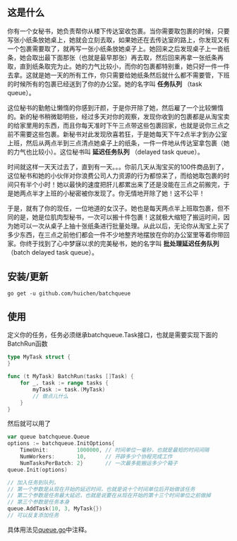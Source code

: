## 这是什么

你有一个女秘书，她负责帮你从楼下传达室收包裹。当你需要取包裹的时候，只要写张小纸条放她桌上，她就会立刻去取，如果她还在去传达室的路上，你发现又有一个包裹需要取了，就再写一张小纸条放她桌子上。她回来之后发现桌子上一沓纸条，她会取出最下面那张（也就是最早那张）再去取，然后回来再拿一张纸条再取，直到纸条取完为止。她的力气比较小，而你的包裹都特别重，她只好一件一件去拿。这就是她一天的所有工作，你只需要给她纸条然后就什么都不需要管，下班的时候所有的包裹已经送到了你的办公室。她的名字叫 **任务队列** （task queue）。

这位秘书的勤勉让懒惰的你感到汗颜，于是你开除了她，然后雇了一个比较懒惰的。新的秘书稍微聪明些，经过多天对你的观察，发现你收到的包裹都是从淘宝卖的给家里用的东西，而且你每天准时下午三点带这些包裹回家，也就是说你三点之前不需要这些包裹。新秘书对此发现欣喜若狂，于是她每天下午2点半才到办公室上班，然后从两点半到三点清点她桌子上的纸条，一件一件地从传达室拿包裹（她的力气也比较小）。这位秘书叫 **延迟任务队列** （delayed task queue）。

时间就这样一天天过去了，直到有一天。。。你前几天从淘宝买的100件商品到了，这位秘书和她的小伙伴对你浪费公司人力资源的行为都惊呆了，而给她取包裹的时间只有半个小时！她以最快的速度把肝儿都累出来了还是没能在三点之前搬完，于是她两点半才上班的小秘密被你发现了。你无情地开除了她！这不公平！

于是，就有了你的现任，一位地道的女汉子。她也是每天两点半上班取包裹，但不同的是，她是位肌肉型秘书，一次可以搬十件包裹！这就极大缩短了搬运时间，因为她可以一次从桌子上抽十张纸条进行批量处理。从此以后，无论你从淘宝上买了多少东西，在三点之前他们都会一件不少地整齐地摆放在你的办公室里等着你带回家。你终于找到了心中梦寐以求的完美秘书，她的名字叫 **批处理延迟任务队列** （batch delayed task queue）。

## 安装/更新

    go get -u github.com/huichen/batchqueue

## 使用

定义你的任务，任务必须继承batchqueue.Task接口，也就是需要实现下面的BatchRun函数

```go
type MyTask struct {
}

func (t MyTask) BatchRun(tasks []Task) {
	for _, task := range tasks {
        myTask := task.(MyTask)
        // 做点儿什么
    }
}
```

然后就可以用了
```go
var queue batchqueue.Queue
options := batchqueue.InitOptions{
	TimeUnit:         1000000, // 时间单位一毫秒，也就是最短的时间间隔
	NumWorkers:       10,      // 开辟多少个协程完成工作
	NumTasksPerBatch: 2}       // 一次最多能搬运多少个箱子
queue.Init(options)

// 加入任务到队列，
// 第一个参数是从现在开始的延迟时间，也就是说十个时间单位后开始做该任务
// 第二个参数是任务最大延迟，也就是说要在从现在开始的第十三个时间单位之前做掉
// 第三个参数是任务本身
queue.AddTask(10, 3, MyTask{})
// 可以反复添加任务
```

具体用法见[queue.go](/queue.go)中注释。
